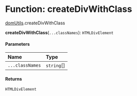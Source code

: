 # Function: createDivWithClass

[domUtils](/en/auto-docs/utils/modules/domUtils.md).createDivWithClass

**createDivWithClass**(`...classNames`): `HTMLDivElement`

#### Parameters

| Name | Type |
| :------ | :------ |
| `...classNames` | `string`\[] |

#### Returns

`HTMLDivElement`
